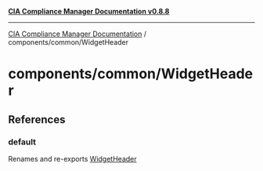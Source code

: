 [**CIA Compliance Manager Documentation v0.8.8**](../../../README.md)

***

[CIA Compliance Manager Documentation](../../../modules.md) / components/common/WidgetHeader

# components/common/WidgetHeader

## References

### default

Renames and re-exports [WidgetHeader](../../variables/WidgetHeader.md)
